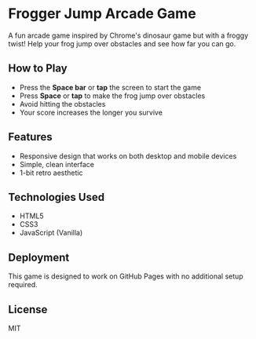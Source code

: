 # Frogger Jump Arcade Game

A fun arcade game inspired by Chrome's dinosaur game but with a froggy twist! Help your frog jump over obstacles and see how far you can go.

## How to Play

- Press the **Space bar** or **tap** the screen to start the game
- Press **Space** or **tap** to make the frog jump over obstacles
- Avoid hitting the obstacles
- Your score increases the longer you survive

## Features

- Responsive design that works on both desktop and mobile devices
- Simple, clean interface
- 1-bit retro aesthetic

## Technologies Used

- HTML5
- CSS3
- JavaScript (Vanilla)

## Deployment

This game is designed to work on GitHub Pages with no additional setup required.

## License

MIT